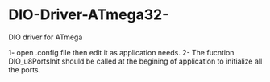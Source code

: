# DIO-Driver-ATmega32-
DIO driver for ATmega 



1- open .config file then edit it as application needs. 
2- The fucntion DIO_u8PortsInit should be called at the begining of application to initialize all the ports.
